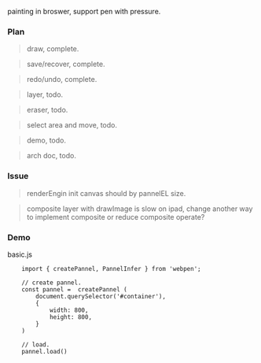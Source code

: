  
 
painting in broswer, support  pen with pressure.


### Plan

> draw, complete.

> save/recover, complete.

> redo/undo,  complete.

> layer, todo.

> eraser, todo.

> select area and move, todo.

> demo, todo.

> arch doc, todo.



### Issue

> renderEngin init canvas should by pannelEL size.

> composite layer with drawImage is slow on ipad, change another way to implement composite or reduce composite operate?


### Demo

basic.js
````
    import { createPannel, PannelInfer } from 'webpen';

    // create pannel.
    const pannel =  createPannel (
        document.querySelector('#container'), 
        {
            width: 800, 
            height: 800,
        }
    )

    // load.
    pannel.load()

````


